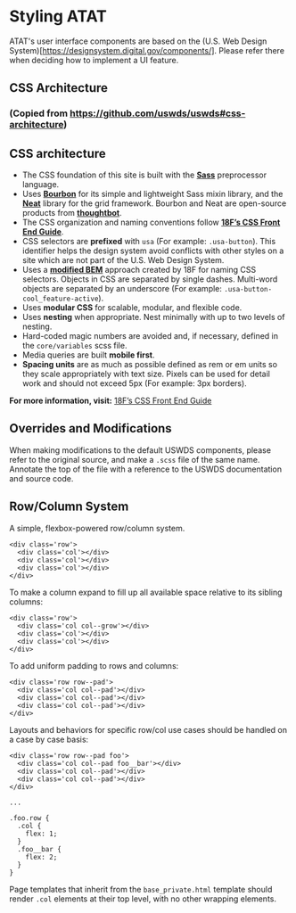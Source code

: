 # Styling ATAT

ATAT's user interface components are based on the (U.S. Web Design System)[https://designsystem.digital.gov/components/]. Please refer there when deciding how to implement a UI feature.

## CSS Architecture
### (Copied from https://github.com/uswds/uswds#css-architecture)
## CSS architecture

* The CSS foundation of this site is built with the **[Sass](https://sass-lang.com)** preprocessor language.
* Uses **[Bourbon](http://bourbon.io/)** for its simple and lightweight Sass mixin library, and the **[Neat](http://neat.bourbon.io/)** library for the grid framework. Bourbon and Neat are open-source products from **[thoughtbot](https://thoughtbot.com/)**.
* The CSS organization and naming conventions follow **[18F’s CSS Front End Guide](https://frontend.18f.gov/css/)**.
* CSS selectors are **prefixed** with `usa` (For example: `.usa-button`). This identifier helps the design system avoid conflicts with other styles on a site which are not part of the U.S. Web Design System.
* Uses a **[modified BEM](https://frontend.18f.gov/css/naming/)** approach created by 18F for naming CSS selectors. Objects in CSS are separated by single dashes. Multi-word objects are separated by an underscore (For example: `.usa-button-cool_feature-active`).
* Uses **modular CSS** for scalable, modular, and flexible code.
* Uses **nesting** when appropriate. Nest minimally with up to two levels of nesting.
* Hard-coded magic numbers are avoided and, if necessary, defined in the `core/variables` scss file.
* Media queries are built **mobile first**.
* **Spacing units** are as much as possible defined as rem or em units so they scale appropriately with text size. Pixels can be used for detail work and should not exceed 5px (For example: 3px borders).

**For more information, visit:**
[18F’s CSS Front End Guide](https://frontend.18f.gov/css/)

Overrides and Modifications
---

When making modifications to the default USWDS components, please refer to the original source, and make a `.scss` file of the same name. Annotate the top of the file with a reference to the USWDS documentation and source code.

Row/Column System
---

A simple, flexbox-powered row/column system.

```
<div class='row'>
  <div class='col'></div>
  <div class='col'></div>
  <div class='col'></div>
</div>
```

To make a column expand to fill up all available space relative to its sibling columns:

```
<div class='row'>
  <div class='col col--grow'></div>
  <div class='col'></div>
  <div class='col'></div>
</div>
```

To add uniform padding to rows and columns:

```
<div class='row row--pad'>
  <div class='col col--pad'></div>
  <div class='col col--pad'></div>
  <div class='col col--pad'></div>
</div>
```

Layouts and behaviors for specific row/col use cases should be handled on a case by case basis:

```
<div class='row row--pad foo'>
  <div class='col col--pad foo__bar'></div>
  <div class='col col--pad'></div>
  <div class='col col--pad'></div>
</div>

...

.foo.row {
  .col {
    flex: 1;
  }
  .foo__bar {
    flex: 2;
  }
}
```

Page templates that inherit from the `base_private.html` template should render `.col` elements at their top level, with no other wrapping elements.
